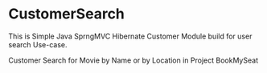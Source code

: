 # CustomerSearch

This is Simple Java SprngMVC Hibernate Customer Module build for user search Use-case.

Customer Search for Movie by Name or by Location in Project BookMySeat


